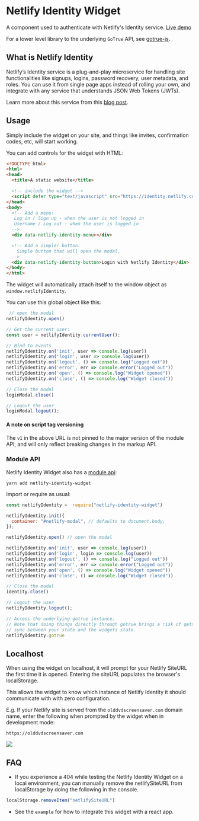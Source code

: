 # Netlify Identity Widget

A component used to authenticate with Netlify's Identity service. [Live demo](https://identity.netlify.com)

For a lower level library to the underlying `GoTrue` API, see [gotrue-js](https://github.com/netlify/gotrue-js).

## What is Netlify Identity
Netlify’s Identity service is a plug-and-play microservice for handling site functionalities like signups, logins, password recovery, user metadata, and roles. You can use it from single page apps instead of rolling your own, and integrate with any service that understands JSON Web Tokens (JWTs).

Learn more about this service from this [blog post](https://www.netlify.com/blog/2017/09/07/introducing-built-in-identity-service-to-streamline-user-management/).

## Usage

Simply include the widget on your site, and things like invites, confirmation codes, etc, will start working.

You can add controls for the widget with HTML:

```html
<!DOCTYPE html>
<html>
<head>
  <title>A static website</title>

  <!-- include the widget -->
  <script defer type="text/javascript" src="https://identity.netlify.com/v1/netlify-identity-widget.js"></script>
</head>
<body>
  <!-- Add a menu:
   Log in / Sign up - when the user is not logged in
   Username / Log out - when the user is logged in
  -->
  <div data-netlify-identity-menu></div>

  <!-- Add a simpler button:
    Simple button that will open the modal.
  -->
  <div data-netlify-identity-button>Login with Netlify Identity</div>
</body>
</html>
```

The widget will automatically attach itself to the window object as `window.netlifyIdentity`.

You can use this global object like this:

```js
 // open the modal
netlifyIdentity.open()

// Get the current user:
const user = netlifyIdentity.currentUser();

// Bind to events
netlifyIdentity.on('init', user => console.log(user))
netlifyIdentity.on('login', user => console.log(user))
netlifyIdentity.on('logout', () => console.log("Logged out"))
netlifyIdentity.on('error', err => console.error("Logged out"))
netlifyIdentity.on('open', () => console.log("Widget opened"))
netlifyIdentity.on('close', () => console.log("Widget closed"))

// Close the modal
loginModal.close()

// Logout the user
loginModal.logout();
```

#### A note on script tag versioning

The `v1` in the above URL is not pinned to the major version of the module API, and will only reflect breaking changes in the
markup API.

### Module API

Netlify Identity Widget also has a [module api](https://www.npmjs.com/package/netlify-identity-widget):

```
yarn add netlify-identity-widget
```

Import or require as usual:

```js
const netlifyIdentity =  require("netlify-identity-widget")

netlifyIdentity.init({
  container: "#netlify-modal", // defaults to document.body,
});

netlifyIdentity.open() // open the modal

netlifyIdentity.on('init', user => console.log(user))
netlifyIdentity.on('login', login => console.log(user))
netlifyIdentity.on('logout', () => console.log("Logged out"))
netlifyIdentity.on('error', err => console.error("Logged out"))
netlifyIdentity.on('open', () => console.log("Widget opened"))
netlifyIdentity.on('close', () => console.log("Widget closed"))

// Close the modal
identity.close()

// Logout the user
netlifyIdentity.logout();

// Access the underlying gotrue instance.
// Note that doing things directly through gotrue brings a risk of getting out of
// sync between your state and the widgets state.
netlifyIdentity.gotrue
```

## Localhost

When using the widget on localhost, it will prompt for your Netlify SiteURL the first time it is opened. Entering the siteURL populates the browser's localStorage.

This allows the widget to know which instance of Netlify Identity it should communicate with with zero
configuration.

E.g. If your Netlify site is served from the `olddvdscreensaver.com` domain name, enter the following when prompted by the widget when in development mode:

```
https://olddvdscreensaver.com
```

![](devmode.png)

## FAQ

- If you experience a 404 while testing the Netlify Identity Widget on a local environment, you can
manually remove the netlifySiteURL from localStorage by doing the following in the console.

```js
localStorage.removeItem("netlifySiteURL")
```

- See the `example` for how to integrate this widget with a react app.
